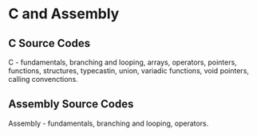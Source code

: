 # C and Assembly
## C Source Codes
C - fundamentals, branching and looping, arrays, operators, pointers, functions, structures, typecastin, union, variadic functions, void pointers, calling convenctions.
## Assembly Source Codes
Assembly - fundamentals, branching and looping, operators.
